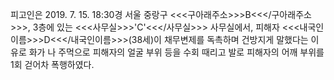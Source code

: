 피고인은 2019. 7. 15. 18:30경 서울 중랑구 <<<구아래주소>>>B<<</구아래주소>>>, 3층에 있는 <<<사무실>>>'C'<<</사무실>>> 사무실에서, 피해자 <<<내국인이름>>>D<<</내국인이름>>>(38세)이 채무변제를 독촉하며 건방지게 말했다는 이유로 화가 나 주먹으로 피해자의 얼굴 부위 등을 수회 때리고 발로 피해자의 어깨 부위를 1회 걷어차 폭행하였다.